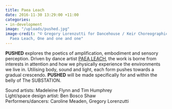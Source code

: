 ```yaml
---
title: Paea Leach
date: 2016-11-30 13:29:00 +11:00
categories:
- in-development
image: "/uploads/pushed.jpg"
image-credit: "© Gregory Lorenzutti for Dancehouse / Keir Choreographic Award 2016.
  Paea Leach, One and one and one"
---
```


**PUSHED** explores the poetics of amplification, embodiment and sensory perception. Driven by dance artist [PAEA LEACH](http://www.paealeach.com), the work is borne from interests in attention and how we physically experience the environments we live in. Utilising body, sound and light, each form pushes towards a gradual crescendo. **PUSHED** will be made specifically for and within the belly of The SUBSTATION. 

Sound artists: Madeleine Flynn and Tim Humphrey<br>
Light/space design artist: Ben Bosco Shaw<br>
Performers/dancers: Caroline Meaden, Gregory Lorenzutti  
